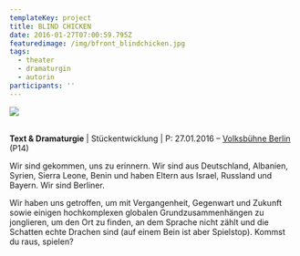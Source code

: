 ```yaml
---
templateKey: project
title: BLIND CHICKEN
date: 2016-01-27T07:00:59.795Z
featuredimage: /img/bfront_blindchicken.jpg
tags:
  - theater
  - dramaturgin
  - autorin
participants: ''
---
```

![](/img/blind-chicken.jpg)

\
**Text & Dramaturgie** | Stückentwicklung | P: 27.01.2016 – [Volksbühne Berlin](https://www.volksbuehne.adk.de/praxis/p14_blind_chicken__no_parents_no_police/index.html) (P14)

 Wir sind gekommen, uns zu erinnern. Wir sind aus Deutschland, Albanien, Syrien, Sierra Leone, Benin und haben Eltern aus Israel, Russland und Bayern. Wir sind Berliner. 

Wir haben uns getroffen, um mit Vergangenheit, Gegenwart und Zukunft sowie einigen hochkomplexen globalen Grundzusammenhängen zu jonglieren, um den Ort zu finden, an dem Sprache nicht zählt und die Schatten echte Drachen sind (auf einem Bein ist aber Spielstop). Kommst du raus, spielen?
